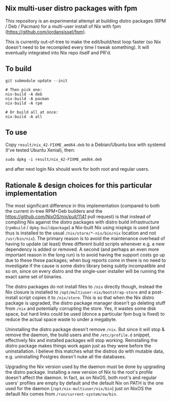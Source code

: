 Nix multi-user distro packages with fpm
---------------------------------------

This repository is an experimental attempt at building distro packages (RPM / Deb / Pacman) for a multi-user install of Nix with fpm (https://github.com/jordansissel/fpm).

This is currently out-of-tree to make the edit/build/test loop faster (so Nix doesn't need to be recompiled every time I tweak something).
It will eventually integrated into Nix repo itself and PR'd.

## To build

````
git submodule update --init

# Then pick one:
nix-build -A deb
nix-build -A pacman
nix-build -A rpm

# Or build all at once:
nix-build -A all
````

## To use
Copy `result/nix_42-FIXME_amd64.deb` to a Debian/Ubuntu box with systemd (I've tested Ubuntu Xenial), then:
````
sudo dpkg -i result/nix_42-FIXME_amd64.deb
````
and after next login Nix should work for both root and regular users.

## Rationale & design choices for this particular implementation

The most significant difference in this implementation (compared to both the current in-tree RPM+Deb builders and the https://github.com/NixOS/nix/pull/1141 pull request)
is that instead of compiling Nix against the distro packages with distro build infrastructure (`rpmbuild` / `dpkg-buildpackage`) a Nix-built Nix using nixpkgs is used (and thus is installed to the usual `/nix/store/*-nix/bin/nix` location and not `/usr/bin/nix`).
The primary reason is to avoid the maintenance overhead of having to update (at least) three different build scripts whenever e.g. a new dependency is added or removed.
A second (and perhaps an even more important reason in the long run) is to avoid having the support costs go up due to these these packages; when bug reports come in there is no need to investigate if the cause is some distro library being subtly incompatible and so on,
since on every distro and the single-user installer will be running the exact same set of binaries.

The distro packages do not install files to `/nix` directly though, instead the Nix closure is installed to `/opt/multiuser-nix/bootstrap-store` and a post-install script copies it to `/nix/store`.
This is so that when the Nix distro package is upgraded, the distro package manager doesn't go deleting stuff from `/nix` and potentially corrupting the store.
Yes, it wastes some disk space, but hard links could be used (donce a particular fpm bug is fixed) to reduce the actual space waste to under a megabyte.

Uninstalling the distro package doesn't remove `/nix`. But since it will stop & remove the daemon, the build users and the `/etc/profile.d` snippet, effectively Nix and installed packages will stop working.
Reinstalling the distro package makes things work again just as they were before the uninstallation. I believe this matches what the distros do with mutable data, e.g. uninstalling Postgres doesn't nuke all the databases.

Upgrading the Nix version used by the daemon must be done by upgrading the distro package.
Installing a new version of Nix to the root's profile doesn't affect the daemon.
In fact, as on NixOS, both root's and regular users' profiles are empty by default and the default Nix on PATH is the one used for the daemon (`/opt/nix-multiuser/nix/bin`) just on NixOS the default Nix comes from `/run/current-system/sw/bin`.
